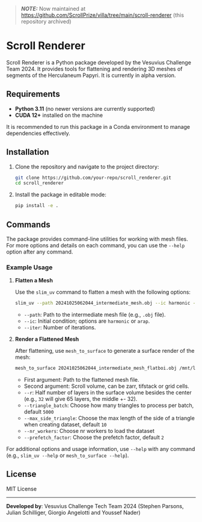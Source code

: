 > **_NOTE:_** Now maintained at https://github.com/ScrollPrize/villa/tree/main/scroll-renderer (this repository archived)

# Scroll Renderer

Scroll Renderer is a Python package developed by the Vesuvius Challenge Team 2024. It provides tools for flattening and rendering 3D meshes of segments of the Herculaneum Papyri. It is currently in alpha version.

## Requirements

- **Python 3.11** (no newer versions are currently supported)
- **CUDA 12+** installed on the machine

It is recommended to run this package in a Conda environment to manage dependencies effectively.

## Installation

1. Clone the repository and navigate to the project directory:

   ```bash
   git clone https://github.com/your-repo/scroll_renderer.git
   cd scroll_renderer
   ```

2. Install the package in editable mode:

   ```bash
   pip install -e .
   ```

## Commands

The package provides command-line utilities for working with mesh files. For more options and details on each command, you can use the `--help` option after any command.

### Example Usage

1. **Flatten a Mesh**

   Use the `slim_uv` command to flatten a mesh with the following options:

   ```bash
   slim_uv --path 20241025062044_intermediate_mesh.obj --ic harmonic --iter 200
   ```

   - `--path`: Path to the intermediate mesh file (e.g., `.obj` file).
   - `--ic`: Initial condition; options are `harmonic` or `arap`.
   - `--iter`: Number of iterations.

2. **Render a Flattened Mesh**

   After flattening, use `mesh_to_surface` to generate a surface render of the mesh:

   ```bash
   mesh_to_surface 20241025062044_intermediate_mesh_flatboi.obj /mnt/localdisk/scrolls/Scroll5 --r 32
   ```

   - First argument: Path to the flattened mesh file.
   - Second argument: Scroll volume, can be zarr, tifstack or grid cells.
   - `--r`: Half number of layers in the surface volume besides the center (e.g., `32` will give 65 layers, the middle +- 32).
   - `--triangle_batch`: Choose how many triangles to process per batch, default `5000`
   - `--max_side_triangle`: Choose the max length of the side of a triangle when creating dataset, default `10`
   - `--nr_workers`: Choose nr workers to load the dataset
   - `--prefetch_factor`: Choose the prefetch factor, default `2`

For additional options and usage information, use `--help` with any command (e.g., `slim_uv --help` or `mesh_to_surface --help`).

## License

MIT License

---

**Developed by**: Vesuvius Challenge Tech Team 2024 (Stephen Parsons, Julian Schilliger, Giorgio Angelotti and Youssef Nader)
